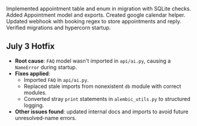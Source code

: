 Implemented appointment table and enum in migration with SQLite checks. Added Appointment model and exports. Created google calendar helper. Updated webhook with booking regex to store appointments and reply. Verified migrations and hypercorn startup.

## July 3 Hotfix
- **Root cause**: `FAQ` model wasn't imported in `api/ai.py`, causing a `NameError` during startup.
- **Fixes applied**:
  - Imported `FAQ` in `api/ai.py`.
  - Replaced stale imports from nonexistent `db` module with correct modules.
  - Converted stray `print` statements in `alembic_utils.py` to structured logging.
- **Other issues found**: updated internal docs and imports to avoid future unresolved-name errors.
